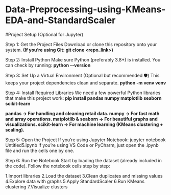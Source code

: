 # Data-Preprocessing-using-KMeans-EDA-and-StandardScaler

#Project Setup (Optional for Jupyter)

Step 1: Get the Project Files
Download or clone this repository onto your system.
**(If you’re using Git: git clone <repo_link>)**

Step 2: Install Python
Make sure Python (preferably 3.8+) is installed.
You can check by running:
**python --version**

Step 3: Set Up a Virtual Environment (Optional but recommended 🛡️)
This keeps your project dependencies clean and separate.
**python -m venv venv**

Step 4: Install Required Libraries
We need a few powerful Python libraries that make this project work:
**pip install pandas numpy matplotlib seaborn scikit-learn**

**pandas → For handling and cleaning retail data.
numpy → For fast math and array operations.
matplotlib & seaborn → For beautiful graphs and visualizations.
scikit-learn → For machine learning (KMeans clustering + scaling).**

Step 5: Open the Project
If you’re using Jupyter Notebook:
jupyter notebook Untitled5.ipynb
If you’re using VS Code or PyCharm, just open the .ipynb file and run the cells one by one.

Step 6: Run the Notebook
Start by loading the dataset (already included in the code).
Follow the notebook cells step by step:

1.Import libraries 
2.Load the dataset 
3.Clean duplicates and missing values 
4.Explore data with graphs 
5.Apply StandardScaler 
6.Run KMeans clustering 
7.Visualize clusters 




